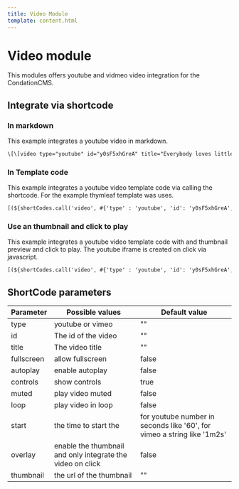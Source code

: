 ```yaml
---
title: Video Module
template: content.html
---
```


# Video module

This modules offers youtube and vidmeo video integration for the CondationCMS.

## Integrate via shortcode

### In markdown 

This example integrates a youtube video in markdown.

```html
\[\[video type="youtube" id="y0sF5xhGreA" title="Everybody loves little cats" /\]\]
```

### In Template code

This example integrates a youtube video template code via calling the shortcode. 
For the example thymleaf template was uses.

```html
[(${shortCodes.call('video', #{'type' : 'youtube', 'id': 'y0sF5xhGreA', 'title' : 'Everybody loves little cats'})})]
```

### Use an thumbnail and click to play

This example integrates a youtube video template code with and thumbnail preview and click to play.
The youtube iframe is created on click via javascript.

```html
[(${shortCodes.call('video', #{'type' : 'youtube', 'id': 'y0sF5xhGreA', 'title' : 'Everybody loves little cats', 'overlay' : true, 'thumbnail': '/assets/thumbnails/mountains.jpg', 'autoplay': 'true'})})]
```

## ShortCode parameters

| Parameter | Possible values | Default value |
| ------------- | ------------- | ------------- |
| type | youtube or vimeo  | "" |
| id | The id of the video  | "" |
| title | The video title | "" |
| fullscreen | allow fullscreen | false |
| autoplay | enable autoplay | false |
| controls | show controls | true |
| muted | play video muted | false |
| loop | play video in loop | false |
| start | the time to start the | for youtube number in seconds like '60', for vimeo a string like '1m2s' |
| overlay | enable the thumbnail and only integrate the video on click | false |
| thumbnail | the url of the thumbnail | "" |